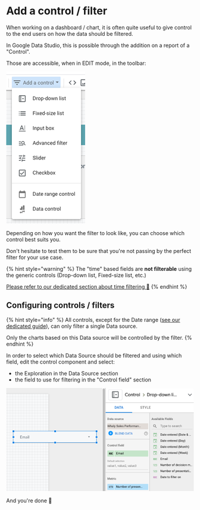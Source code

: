 # Add a control / filter

When working on a dashboard / chart, it is often quite useful to give control to the end users on how the data should be filtered.

In Google Data Studio, this is possible through the addition on a report of a "Control".

Those are accessible, when in EDIT mode, in the toolbar:

![](<../../.gitbook/assets/image (75).png>)

Depending on how you want the filter to look like, you can choose which control best suits you.&#x20;

Don't hesitate to test them to be sure that you're not passing by the perfect filter for your use case.

{% hint style="warning" %}
The "time" based fields are **not filterable** using the generic controls (Drop-down list, Fixed-size list, etc.)

[Please refer to our dedicated section about time filtering 🙏](working-with-date-filtering.md)
{% endhint %}

## Configuring controls / filters

{% hint style="info" %}
All controls, except for the Date range ([see our dedicated guide](working-with-date-filtering.md)), can only filter a single Data source.&#x20;

Only the charts based on this Data source will be controlled by the filter.
{% endhint %}

In order to select which Data Source should be filtered and using which field, edit the control component and select:

* the Exploration in the Data Source section
* the field to use for filtering in the "Control field" section

![](<../../.gitbook/assets/image (76).png>)

And you're done 🤗
